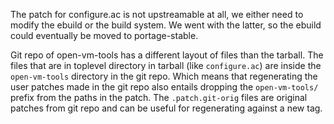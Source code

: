 The patch for configure.ac is not upstreamable at all, we either need
to modify the ebuild or the build system. We went with the latter, so
the ebuild could eventually be moved to portage-stable.

Git repo of open-vm-tools has a different layout of files than the
tarball. The files that are in toplevel directory in tarball (like
`configure.ac`) are inside the `open-vm-tools` directory in the git
repo. Which means that regenerating the user patches made in the git
repo also entails dropping the `open-vm-tools/` prefix from the paths
in the patch. The `.patch.git-orig` files are original patches from
git repo and can be useful for regenerating against a new tag.
